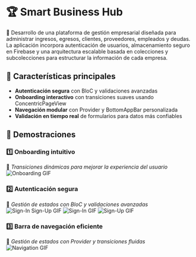
# 🏆 Smart Business Hub  
🚀 Desarrollo de una plataforma de gestión empresarial diseñada para administrar ingresos, egresos, clientes, proveedores, empleados y deudas. La aplicación incorpora autenticación de usuarios, almacenamiento seguro en Firebase y una arquitectura escalable basada en colecciones y subcolecciones para estructurar la información de cada empresa. 

## 📌 Características principales  
- **Autenticación segura** con BloC y validaciones avanzadas  
- **Onboarding interactivo** con transiciones suaves usando ConcentricPageView  
- **Navegación modular** con Provider y BottomAppBar personalizada  
- **Validación en tiempo real** de formularios para datos más confiables  

## 🎥 Demostraciones  

### 1️⃣ Onboarding intuitivo  
📌 *Transiciones dinámicas para mejorar la experiencia del usuario*  
![Onboarding GIF](assets/gifs/Animated%20Onboarding.gif)  

### 2️⃣ Autenticación segura  
📌 *Gestión de estados con BloC y validaciones avanzadas*  
![Sign-In Sign-Up GIF](assets/gifs/SignIn-SignUp.gif)
![Sign-In GIF](assets/gifs/SignIn.gif)
![Sign-Up GIF](assets/gifs/SignUp.gif)


### 3️⃣ Barra de navegación eficiente  
📌 *Gestión de estados con Provider y transiciones fluidas*  
![Navigation GIF](assets/gifs/BotomNavigatorBar.gif)  

